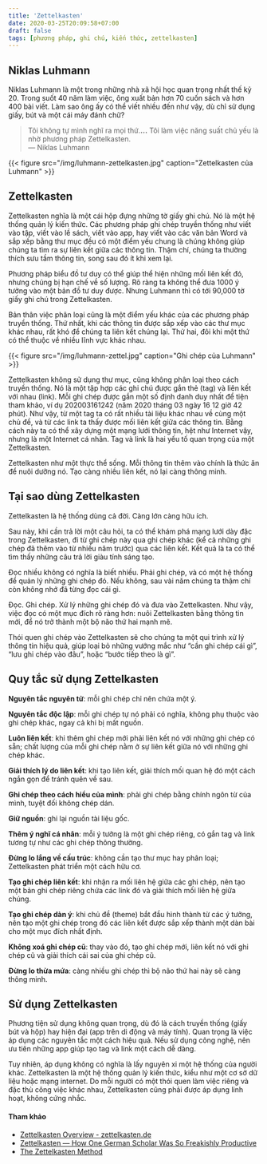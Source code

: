 ```yaml
---
title: 'Zettelkasten'
date: 2020-03-25T20:09:58+07:00
draft: false
tags: [phương pháp, ghi chú, kiến thức, zettelkasten]
---
```


## Niklas Luhmann

Niklas Luhmann là một trong những nhà xã hội học quan trọng nhất thế kỷ 20. Trong suốt 40 năm làm việc, ông xuất bản hơn 70 cuốn sách và hơn 400 bài viết.
Làm sao ông ấy có thể viết nhiều đến như vậy, dù chỉ sử dụng giấy, bút và một cái máy đánh chữ?

> Tôi không tự mình nghĩ ra mọi thứ.**...** Tôi làm việc năng suất chủ yếu là nhờ phương pháp Zettelkasten.  
> — Niklas Luhmann

{{< figure src="/img/luhmann-zettelkasten.jpg" caption="Zettelkasten của Luhmann" >}}

## Zettelkasten

Zettelkasten nghĩa là một cái hộp đựng những tờ giấy ghi chú. Nó là một hệ thống quản lý kiến thức.
Các phương pháp ghi chép truyền thống như viết vào tập, viết vào lề sách, viết vào app, hay viết vào các văn bản Word và sắp xếp bằng thư mục đều có một điểm yếu chung là chúng không giúp chúng ta tìm ra sự liên kết giữa các thông tin. Thậm chí, chúng ta thường thích sưu tầm thông tin, song sau đó ít khi xem lại.

Phương pháp biểu đồ tư duy có thể giúp thể hiện những mối liên kết đó, nhưng chúng bị hạn chế về số lượng. Rõ ràng ta không thể đưa 1000 ý tưởng vào một bản đồ tư duy được. Nhưng Luhmann thì có tới 90,000 tờ giấy ghi chú trong Zettelkasten.

Bản thân việc phân loại cũng là một điểm yếu khác của các phương pháp truyền thống. Thứ nhất, khi các thông tin được sắp xếp vào các thư mục khác nhau, rất khó để chúng ta liên kết chúng lại. Thứ hai, đôi khi một thứ có thể thuộc về nhiều lĩnh vực khác nhau.

{{< figure src="/img/luhmann-zettel.jpg" caption="Ghi chép của Luhmann" >}}

Zettelkasten không sử dụng thư mục, cũng không phân loại theo cách truyền thống. Nó là một tập hợp các ghi chú được gắn thẻ (tag) và liên kết với nhau (link). Mỗi ghi chép được gắn một số định danh duy nhất để tiện tham khảo, ví dụ 202003161242 (năm 2020 tháng 03 ngày 16 12 giờ 42 phút).
Như vậy, từ một tag ta có rất nhiều tài liệu khác nhau về cùng một chủ đề, và từ các link ta thấy được mối liên kết giữa các thông tin. Bằng cách này ta có thể xây dựng một mạng lưới thông tin, hệt như Internet vậy, nhưng là một Internet cá nhân. Tag và link là hai yếu tố quan trọng của một Zettelkasten.

Zettelkasten như một thực thể sống. Mỗi thông tin thêm vào chính là thức ăn để nuôi dưỡng nó. Tạo càng nhiều liên kết, nó lại càng thông minh.

## Tại sao dùng Zettelkasten

Zettelkasten là hệ thống dùng cả đời. Càng lớn càng hữu ích.

Sau này, khi cần trả lời một câu hỏi, ta có thể khám phá mạng lưới dày đặc trong Zettelkasten, đi từ ghi chép này qua ghi chép khác (kể cả những ghi chép đã thêm vào từ nhiều năm trước) qua các liên kết. Kết quả là ta có thể tìm thấy những câu trả lời giàu tính sáng tạo.

Đọc nhiều không có nghĩa là biết nhiều. Phải ghi chép, và có một hệ thống để quản lý những ghi chép đó. Nếu không, sau vài năm chúng ta thậm chí còn không nhớ đã từng đọc cái gì.

Đọc. Ghi chép. Xử lý những ghi chép đó và đưa vào Zettelkasten. Như vậy, việc đọc có một mục đích rõ ràng hơn: nuôi Zettelkasten bằng thông tin mới, để nó trở thành một bộ não thứ hai mạnh mẽ.

Thói quen ghi chép vào Zettelkasten sẽ cho chúng ta một qui trình xử lý thông tin hiệu quả, giúp loại bỏ những vướng mắc như “cần ghi chép cái gì”, “lưu ghi chép vào đâu”, hoặc “bước tiếp theo là gì”.

## Quy tắc sử dụng Zettelkasten

**Nguyên tắc nguyên tử**: mỗi ghi chép chỉ nên chứa một ý.

**Nguyên tắc độc lập**: mỗi ghi chép tự nó phải có nghĩa, không phụ thuộc vào ghi chép khác, ngay cả khi bị mất nguồn.

**Luôn liên kết**: khi thêm ghi chép mới phải liên kết nó với những ghi chép có sẵn; chất lượng của mỗi ghi chép nằm ở sự liên kết giữa nó với những ghi chép khác.

**Giải thích lý do liên kết**: khi tạo liên kết, giải thích mối quan hệ đó một cách ngắn gọn để tránh quên về sau.

**Ghi chép theo cách hiểu của mình**: phải ghi chép bằng chính ngôn từ của mình, tuyệt đối không chép dán.

**Giữ nguồn**: ghi lại nguồn tài liệu gốc.

**Thêm ý nghĩ cá nhân**: mỗi ý tưởng là một ghi chép riêng, có gắn tag và link tương tự như các ghi chép thông thường.

**Đừng lo lắng về cấu trúc**: không cần tạo thư mục hay phân loại; Zettelkasten phát triển một cách hữu cơ.

**Tạo ghi chép liên kết**: khi nhận ra mối liên hệ giữa các ghi chép, nên tạo một bản ghi chép riêng chứa các link đó và giải thích mối liên hệ giữa chúng.

**Tạo ghi chép dàn ý**: khi chủ đề (theme) bắt đầu hình thành từ các ý tưởng, nên tạo một ghi chép trong đó các liên kết được sắp xếp thành một dàn bài cho một mục đích nhất định.

**Không xoá ghi chép cũ**: thay vào đó, tạo ghi chép mới, liên kết nó với ghi chép cũ và giải thích cái sai của ghi chép cũ.

**Đừng lo thừa mứa**: càng nhiều ghi chép thì bộ não thứ hai này sẽ càng thông minh.

## Sử dụng Zettelkasten

Phương tiện sử dụng không quan trọng, dù đó là cách truyền thống (giấy bút và hộp) hay hiện đại (app trên di động và máy tính). Quan trọng là việc áp dụng các nguyên tắc một cách hiệu quả. Nếu sử dụng công nghệ, nên ưu tiên những app giúp tạo tag và link một cách dễ dàng.

Tuy nhiên, áp dụng không có nghĩa là lấy nguyên xi một hệ thống của người khác. Zettelkasten là một hệ thống quản lý kiến thức, kiểu như một cơ sở dữ liệu hoặc mạng internet. Do mỗi người có một thói quen làm việc riêng và đặc thù công việc khác nhau, Zettelkasten cũng phải được áp dụng linh hoạt, không cứng nhắc.

#### Tham khảo

- [Zettelkasten Overview - zettelkasten.de](https://zettelkasten.de/posts/overview/)
- [Zettelkasten — How One German Scholar Was So Freakishly Productive](https://writingcooperative.com/zettelkasten-how-one-german-scholar-was-so-freakishly-productive-997e4e0ca125)
- [The Zettelkasten Method](https://www.lesswrong.com/posts/NfdHG6oHBJ8Qxc26s/the-zettelkasten-method-1)
